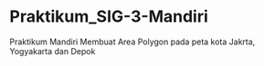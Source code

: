 # Praktikum_SIG-3-Mandiri
Praktikum Mandiri Membuat Area Polygon pada peta kota Jakrta, Yogyakarta dan Depok
